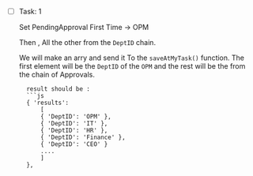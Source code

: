 - [ ] Task: 1 

    Set PendingApproval First Time -> OPM 

    Then , All the other from the `DeptID` chain.

    We will make an arry and send it To the `saveAtMyTask()` function.
    The first element will be the `DeptID` of the `OPM` and the rest will be the from the chain of Approvals.

        result should be : 
        ```js
        { 'results': 
            [ 
            { 'DeptID': 'OPM' },
            { 'DeptID': 'IT' },
            { 'DeptID': 'HR' },
            { 'DeptID': 'Finance' },
            { 'DeptID': 'CEO' } 
            ....
            ]
        },
